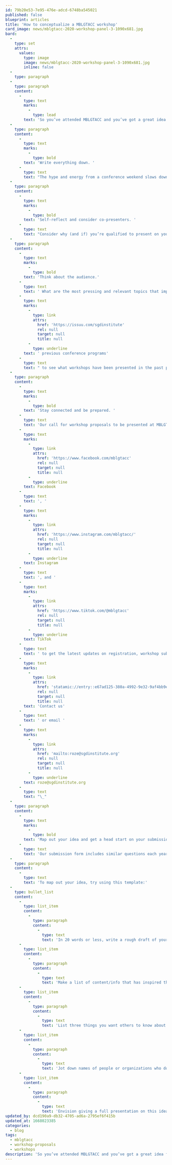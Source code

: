 ```yaml
---
id: 79b20e53-7e95-476e-adcd-6748ba545021
published: false
blueprint: articles
title: 'How to conceptualize a MBLGTACC workshop'
card_image: news/mblgtacc-2020-workshop-panel-3-1090x681.jpg
bard:
  -
    type: set
    attrs:
      values:
        type: image
        image: news/mblgtacc-2020-workshop-panel-3-1090x681.jpg
        inline: false
  -
    type: paragraph
  -
    type: paragraph
    content:
      -
        type: text
        marks:
          -
            type: lead
        text: 'So you’ve attended MBLGTACC and you’ve got a great idea for a workshop...now what?'
  -
    type: paragraph
    content:
      -
        type: text
        marks:
          -
            type: bold
        text: 'Write everything down. '
      -
        type: text
        text: "The hype and energy from a conference weekend slows down the longer we’ve spent back in cisheteronormative surroundings. Try to capture some bullet points about your big idea while it’s still fresh. On a napkin, in your MBLGTACC program booklet, or in a blank document for you to revisit later.\_"
  -
    type: paragraph
    content:
      -
        type: text
        marks:
          -
            type: bold
        text: 'Self-reflect and consider co-presenters. '
      -
        type: text
        text: "Consider why (and if) you’re qualified to present on your idea. Lived experiences and previous presentation or research experience make someone a strong candidate to present on topics that are important to them. Consider who is in your network that could help round out the perspectives offered in your workshop and connect with them early about a potential collaboration.\_"
  -
    type: paragraph
    content:
      -
        type: text
        marks:
          -
            type: bold
        text: 'Think about the audience.'
      -
        type: text
        text: ' What are the most pressing and relevant topics that impact Midwest queer and trans youth on college campuses and in what ways can your presentation idea tie to those issues? You can view many of our'
      -
        type: text
        marks:
          -
            type: link
            attrs:
              href: 'https://issuu.com/sgdinstitute'
              rel: null
              target: null
              title: null
          -
            type: underline
        text: ' previous conference programs'
      -
        type: text
        text: " to see what workshops have been presented in the past plus examples of their titles and descriptions.\_"
  -
    type: paragraph
    content:
      -
        type: text
        marks:
          -
            type: bold
        text: 'Stay connected and be prepared. '
      -
        type: text
        text: 'Our call for workshop proposals to be presented at MBLGTACC 2023 are due to open in April. Follow MBLGTACC on '
      -
        type: text
        marks:
          -
            type: link
            attrs:
              href: 'https://www.facebook.com/mblgtacc'
              rel: null
              target: null
              title: null
          -
            type: underline
        text: Facebook
      -
        type: text
        text: ', '
      -
        type: text
        marks:
          -
            type: link
            attrs:
              href: 'https://www.instagram.com/mblgtacc/'
              rel: null
              target: null
              title: null
          -
            type: underline
        text: Instagram
      -
        type: text
        text: ', and '
      -
        type: text
        marks:
          -
            type: link
            attrs:
              href: 'https://www.tiktok.com/@mblgtacc'
              rel: null
              target: null
              title: null
          -
            type: underline
        text: TikTok
      -
        type: text
        text: ' to get the latest updates on registration, workshop submissions and announcements about next year’s conference. Wanna run an idea by our team? '
      -
        type: text
        marks:
          -
            type: link
            attrs:
              href: 'statamic://entry::e67ad125-380a-4992-9e32-9af4bb9e3853'
              rel: null
              target: null
              title: null
        text: 'Contact us'
      -
        type: text
        text: ' or email '
      -
        type: text
        marks:
          -
            type: link
            attrs:
              href: 'mailto:roze@sgdinstitute.org'
              rel: null
              target: null
              title: null
          -
            type: underline
        text: roze@sgdinstitute.org
      -
        type: text
        text: "\_"
  -
    type: paragraph
    content:
      -
        type: text
        marks:
          -
            type: bold
        text: 'Map out your idea and get a head start on your submission! '
      -
        type: text
        text: 'Our submission form includes similar questions each year and completing this brainstorming table will make filling out a submission in April so much easier.'
  -
    type: paragraph
    content:
      -
        type: text
        text: 'To map out your idea, try using this template:'
  -
    type: bullet_list
    content:
      -
        type: list_item
        content:
          -
            type: paragraph
            content:
              -
                type: text
                text: 'In 20 words or less, write a rough draft of your workshop idea. Think about the who/what/where/when/why'
      -
        type: list_item
        content:
          -
            type: paragraph
            content:
              -
                type: text
                text: 'Make a list of content/info that has inspired this idea such as: a personal experience, a new research study, a TV show or movie, etc.'
      -
        type: list_item
        content:
          -
            type: paragraph
            content:
              -
                type: text
                text: 'List three things you want others to know about your workshop idea'
      -
        type: list_item
        content:
          -
            type: paragraph
            content:
              -
                type: text
                text: 'Jot down names of people or organizations who do work related to your workshop idea'
      -
        type: list_item
        content:
          -
            type: paragraph
            content:
              -
                type: text
                text: 'Envision giving a full presentation on this idea. What is involved? (Ex: powerpoint slides, video clips, discussion questions, interactive activities, etc). Write down all the ideas that come to mind.'
updated_by: dcd190a9-db32-4705-ad6a-2795ef6f415b
updated_at: 1668023385
categories:
  - blog
tags:
  - mblgtacc
  - workshop-proposals
  - workshops
description: 'So you’ve attended MBLGTACC and you’ve got a great idea for a workshop...now what? Check out our guide for getting a head start on your submission for next year.'
---
```

